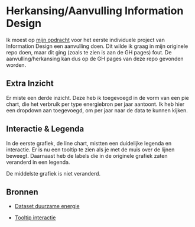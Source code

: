 # Herkansing/Aanvulling Information Design

Ik moest op [mijn opdracht](https://github.com/JensOrsel/Information-Design-Opdrachten) voor het eerste individuele project van Information Design een aanvulling doen. Dit wilde ik graag in mijn originele repo doen, maar dit ging (zoals te zien is aan de GH pages) fout. De aanvulling/herkansing kan dus op de GH pages van deze repo gevonden worden.

## Extra Inzicht

Er miste een derde inzicht. Deze heb ik toegevoegd in de vorm van een pie chart, die het verbruik per type energiebron per jaar aantoont. Ik heb hier een dropdown aan toegevoegd, om per jaar naar de data te kunnen kijken.

## Interactie & Legenda

In de eerste grafiek, de line chart, mistten een duidelijke legenda en interactie. Er is nu een tooltip te zien als je met de muis over de lijnen beweegt. Daarnaast heb de labels die in de originele grafiek zaten veranderd in een legenda.

De middelste grafiek is niet veranderd.

## Bronnen

* [Dataset duurzame energie](http://statline.cbs.nl/Statweb/publication/?VW=T&DM=SLNL&PA=83109ned&D1=0&D2=2,5,11,18-19&D3=0&D4=20-25&HD=171122-1620&HDR=T&STB=G1,G2,G3)

* [Tooltip interactie](https://stackoverflow.com/questions/34886070/multiseries-line-chart-with-mouseover-tooltip/34887578#34887578)
